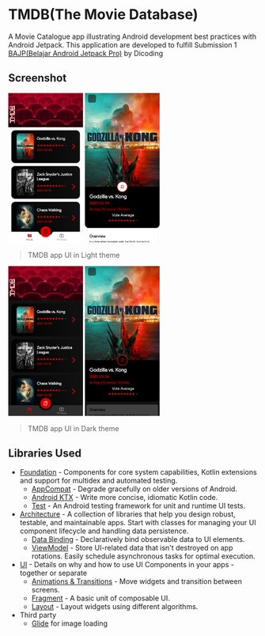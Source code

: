 # TMDB(The Movie Database)

A Movie Catalogue app illustrating Android development best practices with Android Jetpack. This application are developed to fulfill Submission 1 [BAJP(Belajar Android Jetpack Pro)](https://www.dicoding.com/academies/129 "BAJP(Belajar Android Jetpack Pro)") by Dicoding

## Screenshot
<img src="https://github.com/Xhydracore/TheMovieDatabase/blob/submission_1/screenshot/main_light.jpg" width="30%" height="30%"/> <img src="https://github.com/Xhydracore/TheMovieDatabase/blob/submission_1/screenshot/detail_light.jpg" width="30%" height="30%"/>
> TMDB app UI in Light theme

<img src="https://github.com/Xhydracore/TheMovieDatabase/blob/submission_1/screenshot/main_dark.jpg" width="30%" height="30%"/> <img src="https://github.com/Xhydracore/TheMovieDatabase/blob/submission_1/screenshot/detail_dark.jpg" width="30%" height="30%"/>
> TMDB app UI in Dark theme

## Libraries Used
* [Foundation][0] - Components for core system capabilities, Kotlin extensions and support for multidex and automated testing.
  * [AppCompat][1] - Degrade gracefully on older versions of Android.
  * [Android KTX][2] - Write more concise, idiomatic Kotlin code.
  * [Test][4] - An Android testing framework for unit and runtime UI tests.
* [Architecture][10] - A collection of libraries that help you design robust, testable, and maintainable apps. Start with classes for managing your UI component lifecycle and handling data persistence.
  * [Data Binding][11] - Declaratively bind observable data to UI elements.
  * [ViewModel][17] - Store UI-related data that isn't destroyed on app rotations. Easily schedule asynchronous tasks for optimal execution.
* [UI][30] - Details on why and how to use UI Components in your apps - together or separate
  * [Animations & Transitions][31] - Move widgets and transition between screens.
  * [Fragment][34] - A basic unit of composable UI.
  * [Layout][35] - Layout widgets using different algorithms.
* Third party
  * [Glide][90] for image loading

[0]: https://developer.android.com/jetpack/components
[1]: https://developer.android.com/topic/libraries/support-library/packages#v7-appcompat
[2]: https://developer.android.com/kotlin/ktx
[4]: https://developer.android.com/training/testing/
[10]: https://developer.android.com/jetpack/arch/
[11]: https://developer.android.com/topic/libraries/data-binding/
[17]: https://developer.android.com/topic/libraries/architecture/viewmodel
[30]: https://developer.android.com/guide/topics/ui
[31]: https://developer.android.com/training/animation/
[34]: https://developer.android.com/guide/components/fragments
[35]: https://developer.android.com/guide/topics/ui/declaring-layout
[90]: https://github.com/bumptech/glide
